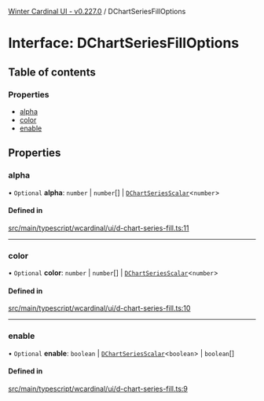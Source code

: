[Winter Cardinal UI - v0.227.0](../index.md) / DChartSeriesFillOptions

# Interface: DChartSeriesFillOptions

## Table of contents

### Properties

- [alpha](DChartSeriesFillOptions.md#alpha)
- [color](DChartSeriesFillOptions.md#color)
- [enable](DChartSeriesFillOptions.md#enable)

## Properties

### alpha

• `Optional` **alpha**: `number` \| `number`[] \| [`DChartSeriesScalar`](../index.md#dchartseriesscalar)<`number`\>

#### Defined in

[src/main/typescript/wcardinal/ui/d-chart-series-fill.ts:11](https://github.com/winter-cardinal/winter-cardinal-ui/blob/v0.227.0/src/main/typescript/wcardinal/ui/d-chart-series-fill.ts#L11)

___

### color

• `Optional` **color**: `number` \| `number`[] \| [`DChartSeriesScalar`](../index.md#dchartseriesscalar)<`number`\>

#### Defined in

[src/main/typescript/wcardinal/ui/d-chart-series-fill.ts:10](https://github.com/winter-cardinal/winter-cardinal-ui/blob/v0.227.0/src/main/typescript/wcardinal/ui/d-chart-series-fill.ts#L10)

___

### enable

• `Optional` **enable**: `boolean` \| [`DChartSeriesScalar`](../index.md#dchartseriesscalar)<`boolean`\> \| `boolean`[]

#### Defined in

[src/main/typescript/wcardinal/ui/d-chart-series-fill.ts:9](https://github.com/winter-cardinal/winter-cardinal-ui/blob/v0.227.0/src/main/typescript/wcardinal/ui/d-chart-series-fill.ts#L9)
